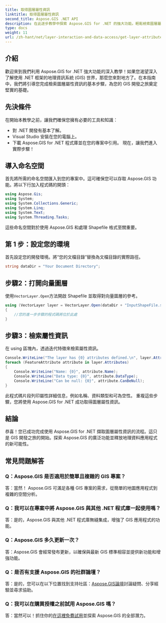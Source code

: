 ```yaml
---
title: 取得圖層屬性資訊
linktitle: 取得圖層屬性資訊
second_title: Aspose.GIS .NET API
description: 在此逐步教學中探索 Aspose.GIS for .NET 的強大功能。輕鬆檢索圖層屬性資訊。立即下載免費試用版！
type: docs
weight: 11
url: /zh-hant/net/layer-interaction-and-data-access/get-layer-attribute-information/
---
```

## 介紹
歡迎來到我們利用 Aspose.GIS for .NET 強大功能的深入教學！如果您渴望深入了解使用 .NET 框架的地理資訊系統 (GIS) 世界，那麼您來對地方了。在本指南中，我們將引導您完成檢索圖層屬性資訊的基本步驟，為您的 GIS 開發之旅奠定堅實的基礎。
## 先決條件
在開始本教學之前，讓我們確保您擁有必要的工具和知識：
- 對 .NET 開發有基本了解。
- Visual Studio 安裝在您的電腦上。
- 下載 Aspose.GIS for .NET 程式庫並在您的專案中引用。
現在，讓我們進入實際步驟！
## 導入命名空間
首先將所需的命名空間匯入到您的專案中。這可確保您可以存取 Aspose.GIS 功能。將以下行加入程式碼的開頭：
```csharp
using Aspose.Gis;
using System;
using System.Collections.Generic;
using System.Linq;
using System.Text;
using System.Threading.Tasks;
```
這些命名空間對於使用 Aspose.GIS 和處理 Shapefile 格式至關重要。
## 第 1 步：設定您的環境
首先設定您的開發環境。將“您的文檔目錄”替換為文檔目錄的實際路徑。
```csharp
string dataDir = "Your Document Directory";
```
## 步驟2：打開向量圖層
使用`VectorLayer.Open`方法開啟 Shapefile 並取得對向量圖層的參考。
```csharp
using (VectorLayer layer = VectorLayer.Open(dataDir + "InputShapeFile.shp", Drivers.Shapefile))
{
    //您的進一步步驟的程式碼將位於此處
}
```
## 步驟3：檢索屬性資訊
在 using 區塊內，透過迭代特徵來檢索屬性資訊。
```csharp
Console.WriteLine("The layer has {0} attributes defined.\n", layer.Attributes.Count);
foreach (FeatureAttribute attribute in layer.Attributes)
{
    Console.WriteLine("Name: {0}", attribute.Name);
    Console.WriteLine("Data type: {0}", attribute.DataType);
    Console.WriteLine("Can be null: {0}", attribute.CanBeNull);
}
```
此程式碼片段列印屬性詳細信息，例如名稱、資料類型和可為空性。
重複這些步驟，您將使用 Aspose.GIS for .NET 成功取得圖層屬性資訊。
## 結論
恭喜！您已成功完成使用 Aspose.GIS for .NET 擷取圖層屬性資訊的流程。這只是 GIS 開發之旅的開始。探索 Aspose.GIS 的廣泛功能並釋放地理資料應用程式的新可能性。

## 常見問題解答
### Q：Aspose.GIS 是否適用於簡單且複雜的 GIS 專案？
答：當然！ Aspose.GIS 可滿足各種 GIS 專案的需求，從簡單的地圖應用程式到複雜的空間分析。
### Q：我可以在專案中將 Aspose.GIS 與其他 .NET 程式庫一起使用嗎？
答：是的，Aspose.GIS 與其他 .NET 程式庫無縫集成，增強了 GIS 應用程式的功能。
### Q：Aspose.GIS 多久更新一次？
答：Aspose.GIS 會經常發布更新，以確保與最新 GIS 標準相容並提供新功能和增強功能。
### Q：是否有支援 Aspose.GIS 的社群論壇？
答：是的，您可以在以下位置找到支持社區：[Aspose.GIS論壇](https://forum.aspose.com/c/gis/33)討論疑問、分享經驗並尋求協助。
### Q：我可以在購買授權之前試用 Aspose.GIS 嗎？
答：當然可以！抓住你的[在這裡免費試用](https://releases.aspose.com/)並探索 Aspose.GIS 的全部潛力。